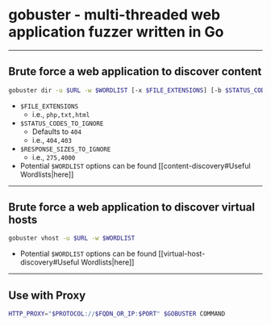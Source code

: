 # gobuster - multi-threaded web application fuzzer written in Go

---

## Brute force a web application to discover content

```bash
gobuster dir -u $URL -w $WORDLIST [-x $FILE_EXTENSIONS] [-b $STATUS_CODES_TO_IGNORE] [--exclude-lengths $RESPONSE_SIZES_TO_IGNORE]
```

- `$FILE_EXTENSIONS`
	- i.e., `php,txt,html`
- `$STATUS_CODES_TO_IGNORE`
	- Defaults to `404`
	- i.e., `404,403`
- `$RESPONSE_SIZES_TO_IGNORE`
	- i.e., `275,4000`
- Potential `$WORDLIST` options can be found [[content-discovery#Useful Wordlists|here]]

---

## Brute force a web application to discover virtual hosts

```bash
gobuster vhost -u $URL -w $WORDLIST
```

- Potential `$WORDLIST` options can be found [[virtual-host-discovery#Useful Wordlists|here]]

---

## Use with Proxy

```bash
HTTP_PROXY="$PROTOCOL://$FQDN_OR_IP:$PORT" $GOBUSTER COMMAND
```
